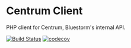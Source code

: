 # Centrum Client

PHP client for Centrum, Bluestorm's internal API.

[![Build Status](https://travis-ci.org/bluestorm/centrum-client.svg?branch=master)](https://travis-ci.org/bluestorm/centrum-client) [![codecov](https://codecov.io/gh/bluestorm/centrum-client/branch/master/graph/badge.svg)](https://codecov.io/gh/bluestorm/centrum-client)
